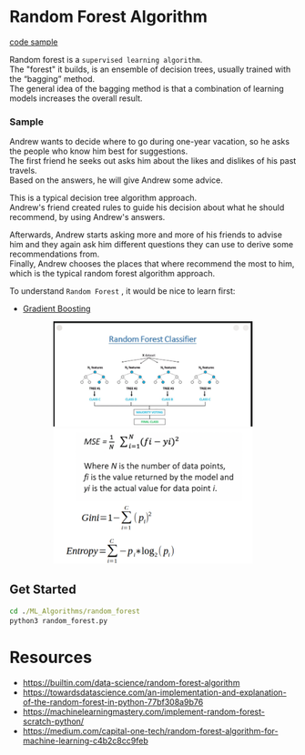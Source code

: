 # Random Forest Algorithm
[code sample](./random_forest_algorithm.py)

Random forest is a `supervised learning algorithm`.  
The "forest" it builds, is an ensemble of decision trees, usually trained with the “bagging” method.  
The general idea of the bagging method is that a combination of learning models increases the overall result.

### Sample
Andrew wants to decide where to go during one-year vacation, so he asks the people who know him best for suggestions.  
The first friend he seeks out asks him about the likes and dislikes of his past travels.  
Based on the answers, he will give Andrew some advice.

This is a typical decision tree algorithm approach.  
Andrew's friend created rules to guide his decision about what he should recommend, by using Andrew's answers. 

Afterwards, Andrew starts asking more and more of his friends to advise him and they again ask him different questions they can use to derive some recommendations from.  
Finally, Andrew chooses the places that where recommend the most to him, which is the typical random forest algorithm approach.  

To understand `Random Forest` , it would be nice to learn first:
- [Gradient Boosting](../gradient_boosting)
<p align="center">
  <img src="./images/0.png" width="350">
  <img src="./images/algorithms.png" width="350">
</p>

## Get Started
```cmd
cd ./ML_Algorithms/random_forest
python3 random_forest.py
```

# Resources
- https://builtin.com/data-science/random-forest-algorithm
- https://towardsdatascience.com/an-implementation-and-explanation-of-the-random-forest-in-python-77bf308a9b76
- https://machinelearningmastery.com/implement-random-forest-scratch-python/
- https://medium.com/capital-one-tech/random-forest-algorithm-for-machine-learning-c4b2c8cc9feb
